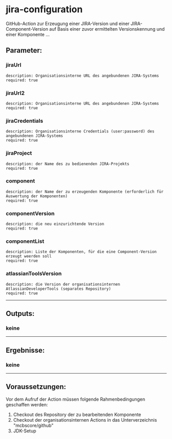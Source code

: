 # jira-configuration

GitHub-Action zur Erzeugung einer JIRA-Version und einer JIRA-Component-Version auf Basis einer zuvor ermittelten Versionskennung und einer Komponente ...

## Parameter:
  ### jiraUrl
    description: Organisationsinterne URL des angebundenen JIRA-Systems  
    required: true
  ### jiraUrl2
    description: Organisationsinterne URL des angebundenen JIRA-Systems  
    required: true
  ### jiraCredentials
    description: Organisationsinterne Credentials (user:password) des angebundenen JIRA-Systems  
    required: true  
  ### jiraProject
    description: der Name des zu bedienenden JIRA-Projekts
    required: true
  ### component
    description: der Name der zu erzeugenden Komponente (erforderlich für Auswertung der Komponenten)
    required: true
  ### componentVersion
    description: die neu einzurichtende Version
    required: true
  ### componentList
    description: Liste der Komponenten, für die eine Component-Version erzeugt weerden soll
    required: true
  ### atlassianToolsVersion
    description: die Version der organisationsinternen AtlassianDeveloperTools (separates Repository)  
    required: true  

---

## Outputs:  
  ### keine

---

## Ergebnisse:
  ### keine

---

## Voraussetzungen:
Vor dem Aufruf der Action müssen folgende Rahmenbedingungen geschaffen werden:
1. Checkout des Repository der zu bearbeitenden Komponente
2. Checkout der organisationsinternen Actions in das Unterverzeichnis "mcbscore/github"
3. JDK-Setup
   
   

